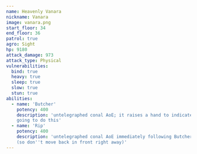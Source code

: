 ```yaml
---
name: Heavenly Vanara
nickname: Vanara
image: vanara.png
start_floor: 34
end_floor: 36
patrol: true
agro: Sight
hp: 9180
attack_damage: 973
attack_type: Physical
vulnerabilities:
  bind: true
  heavy: true
  sleep: true
  slow: true
  stun: true
abilities:
  - name: 'Butcher'
    potency: 400
    description: 'untelegraphed conal AoE; it raises a hand to indicate it''s
    going to do this'
  - name: 'Rip'
    potency: 400
    description: 'untelegraphed conal AoE immediately following Butcher Claw
    (so don''t move back in front right away)'
---
```

